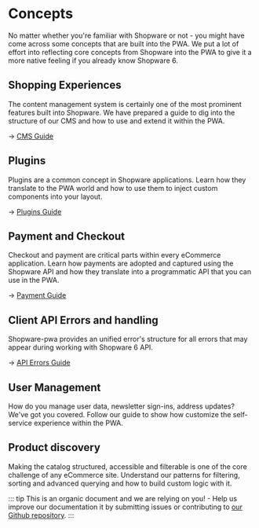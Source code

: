 # Concepts

No matter whether you're familiar with Shopware or not - you might have come across some concepts that are built into the PWA. We put a lot of effort into reflecting core concepts from Shopware into the PWA to give it a more native feeling if you already know Shopware 6.

## Shopping Experiences

The content management system is certainly one of the most prominent features built into Shopware. We have prepared a guide to dig into the structure of our CMS and how to use and extend it within the PWA. 

→ [CMS Guide](./cms)

## Plugins

Plugins are a common concept in Shopware applications. Learn how they translate to the PWA world and how to use them to inject custom components into your layout.

→ [Plugins Guide](./plugins)

## Payment and Checkout

Checkout and payment are critical parts within every eCommerce application. Learn how payments are adopted and captured using the Shopware API and how they translate into a programmatic API that you can use in the PWA.

→ [Payment Guide](./payment)

## Client API Errors and handling

Shopware-pwa provides an unified error's structure for all errors that may appear during working with Shopware 6 API.

→ [API Errors Guide](./api-client-errors)

## User Management <Badge text="coming soon"/>

How do you manage user data, newsletter sign-ins, address updates? We've got you covered. Follow our guide to show how customize the self-service experience within the PWA.

<!-- → [User Management Guide](#) -->

## Product discovery <Badge text="coming soon"/>

Making the catalog structured, accessible and filterable is one of the core challenge of any eCommerce site. Understand our patterns for filtering, sorting and advanced querying and how to build custom logic with it.

<!-- → [Product Search Guide](#) -->

::: tip
This is an organic document and we are relying on you! - Help us improve our documentation it by submitting issues or contributing to [our Github repository](https://github.com/DivanteLtd/shopware-pwa).
:::